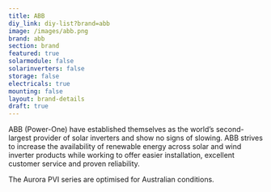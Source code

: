 ```yaml
---
title: ABB
diy_link: diy-list?brand=abb
image: /images/abb.png
brand: abb
section: brand
featured: true
solarmodule: false
solarinverters: false
storage: false
electricals: true
mounting: false
layout: brand-details
draft: true
---
```


ABB (Power-One) have established themselves as the world’s second-largest provider of solar inverters and show no signs of slowing. ABB strives to increase the availability of renewable energy across solar and wind inverter products while working to offer easier installation, excellent customer service and proven reliability.

The Aurora PVI series are optimised for Australian conditions.